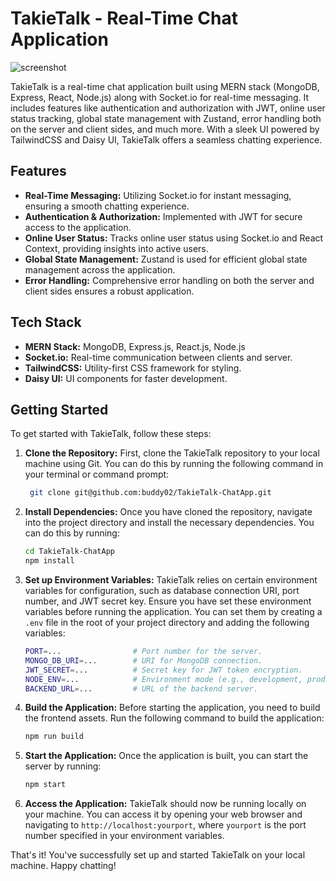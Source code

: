 # TakieTalk - Real-Time Chat Application

![screenshot](https://github.com/buddy02/temp/assets/93868306/b1606692-6d58-426c-82b6-d640ec39c662)

TakieTalk is a real-time chat application built using MERN stack (MongoDB, Express, React, Node.js) along with Socket.io for real-time messaging. It includes features like authentication and authorization with JWT, online user status tracking, global state management with Zustand, error handling both on the server and client sides, and much more. With a sleek UI powered by TailwindCSS and Daisy UI, TakieTalk offers a seamless chatting experience.

## Features

- **Real-Time Messaging:** Utilizing Socket.io for instant messaging, ensuring a smooth chatting experience.
- **Authentication & Authorization:** Implemented with JWT for secure access to the application.
- **Online User Status:** Tracks online user status using Socket.io and React Context, providing insights into active users.
- **Global State Management:** Zustand is used for efficient global state management across the application.
- **Error Handling:** Comprehensive error handling on both the server and client sides ensures a robust application.

## Tech Stack

- **MERN Stack:** MongoDB, Express.js, React.js, Node.js
- **Socket.io:** Real-time communication between clients and server.
- **TailwindCSS:** Utility-first CSS framework for styling.
- **Daisy UI:** UI components for faster development.

## Getting Started

To get started with TakieTalk, follow these steps:

1. **Clone the Repository:** First, clone the TakieTalk repository to your local machine using Git. You can do this by running the following command in your terminal or command prompt:

    ```sh
     git clone git@github.com:buddy02/TakieTalk-ChatApp.git
    ```

2. **Install Dependencies:** Once you have cloned the repository, navigate into the project directory and install the necessary dependencies. You can do this by running:

    ```sh
    cd TakieTalk-ChatApp
    npm install
    ```

3. **Set up Environment Variables:** TakieTalk relies on certain environment variables for configuration, such as database connection URI, port number, and JWT secret key. Ensure you have set these environment variables before running the application. You can set them by creating a `.env` file in the root of your project directory and adding the following variables:

    ```sh
    PORT=...                # Port number for the server.
    MONGO_DB_URI=...        # URI for MongoDB connection.
    JWT_SECRET=...          # Secret key for JWT token encryption.
    NODE_ENV=...            # Environment mode (e.g., development, production).
    BACKEND_URL=...         # URL of the backend server.
    ```

4. **Build the Application:** Before starting the application, you need to build the frontend assets. Run the following command to build the application:

    ```sh
    npm run build
    ```

5. **Start the Application:** Once the application is built, you can start the server by running:

    ```sh
    npm start
    ```

6. **Access the Application:** TakieTalk should now be running locally on your machine. You can access it by opening your web browser and navigating to `http://localhost:yourport`, where `yourport` is the port number specified in your environment variables.

That's it! You've successfully set up and started TakieTalk on your local machine. Happy chatting!

